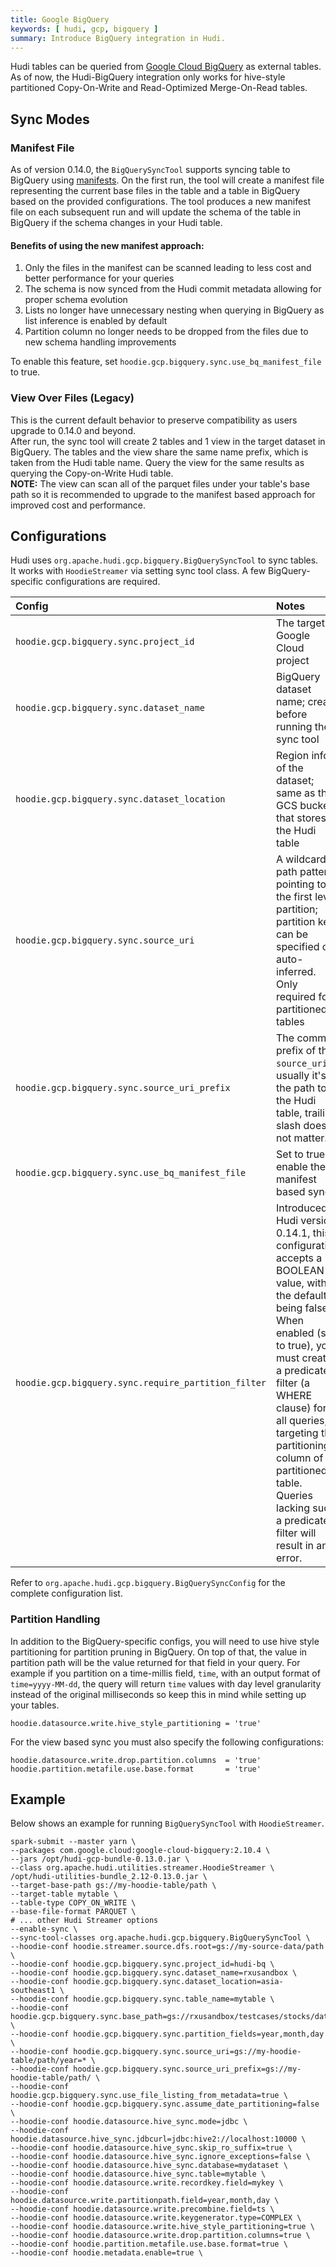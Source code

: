 ```yaml
---
title: Google BigQuery
keywords: [ hudi, gcp, bigquery ]
summary: Introduce BigQuery integration in Hudi.
---
```


Hudi tables can be queried from [Google Cloud BigQuery](https://cloud.google.com/bigquery) as external tables. As of
now, the Hudi-BigQuery integration only works for hive-style partitioned Copy-On-Write and Read-Optimized Merge-On-Read tables.

## Sync Modes
### Manifest File
As of version 0.14.0, the `BigQuerySyncTool` supports syncing table to BigQuery using [manifests](https://cloud.google.com/blog/products/data-analytics/bigquery-manifest-file-support-for-open-table-format-queries). On the first run, the tool will create a manifest file representing the current base files in the table and a table in BigQuery based on the provided configurations. The tool produces a new manifest file on each subsequent run and will update the schema of the table in BigQuery if the schema changes in your Hudi table.
#### Benefits of using the new manifest approach:
<ol>
	<li>Only the files in the manifest can be scanned leading to less cost and better performance for your queries</li>
	<li>The schema is now synced from the Hudi commit metadata allowing for proper schema evolution</li>
	<li>Lists no longer have unnecessary nesting when querying in BigQuery as list inference is enabled by default</li>
	<li>Partition column no longer needs to be dropped from the files due to new schema handling improvements</li>
</ol>

To enable this feature, set `hoodie.gcp.bigquery.sync.use_bq_manifest_file` to true.

### View Over Files (Legacy)
This is the current default behavior to preserve compatibility as users upgrade to 0.14.0 and beyond.  
After run, the sync tool will create 2 tables and 1 view in the target dataset in BigQuery. The tables and the view
share the same name prefix, which is taken from the Hudi table name. Query the view for the same results as querying the
Copy-on-Write Hudi table.  
**NOTE:** The view can scan all of the parquet files under your table's base path so it is recommended to upgrade to the manifest based approach for improved cost and performance.

## Configurations

Hudi uses `org.apache.hudi.gcp.bigquery.BigQuerySyncTool` to sync tables. It works with `HoodieStreamer` via
setting sync tool class. A few BigQuery-specific configurations are required.

| Config                                       | Notes                                                                                                           |
|:---------------------------------------------|:----------------------------------------------------------------------------------------------------------------|
| `hoodie.gcp.bigquery.sync.project_id`        | The target Google Cloud project                                                                                 |
| `hoodie.gcp.bigquery.sync.dataset_name`      | BigQuery dataset name; create before running the sync tool                                                      |
| `hoodie.gcp.bigquery.sync.dataset_location`  | Region info of the dataset; same as the GCS bucket that stores the Hudi table                                   |
| `hoodie.gcp.bigquery.sync.source_uri`        | A wildcard path pattern pointing to the first level partition; partition key can be specified or auto-inferred. Only required for partitioned tables |
| `hoodie.gcp.bigquery.sync.source_uri_prefix` | The common prefix of the `source_uri`, usually it's the path to the Hudi table, trailing slash does not matter. |
| `hoodie.gcp.bigquery.sync.use_bq_manifest_file` | Set to true to enable the manifest based sync                                                                |
| `hoodie.gcp.bigquery.sync.require_partition_filter` | Introduced in Hudi version 0.14.1, this configuration accepts a BOOLEAN value, with the default being false. When enabled (set to true), you must create a predicate filter (a WHERE clause) for all queries, targeting the partitioning column of a partitioned table. Queries lacking such a predicate filter will result in an error.        |


Refer to `org.apache.hudi.gcp.bigquery.BigQuerySyncConfig` for the complete configuration list.
### Partition Handling
In addition to the BigQuery-specific configs, you will need to use hive style partitioning for partition pruning in BigQuery. On top of that, the value in partition path will be the value returned for that field in your query. For example if you partition on a time-millis field, `time`, with an output format of `time=yyyy-MM-dd`, the query will return `time` values with day level granularity instead of the original milliseconds so keep this in mind while setting up your tables.

```
hoodie.datasource.write.hive_style_partitioning = 'true'
```

For the view based sync you must also specify the following configurations:
```
hoodie.datasource.write.drop.partition.columns  = 'true'
hoodie.partition.metafile.use.base.format       = 'true'
```

## Example

Below shows an example for running `BigQuerySyncTool` with `HoodieStreamer`.

```shell
spark-submit --master yarn \
--packages com.google.cloud:google-cloud-bigquery:2.10.4 \
--jars /opt/hudi-gcp-bundle-0.13.0.jar \
--class org.apache.hudi.utilities.streamer.HoodieStreamer \
/opt/hudi-utilities-bundle_2.12-0.13.0.jar \
--target-base-path gs://my-hoodie-table/path \
--target-table mytable \
--table-type COPY_ON_WRITE \
--base-file-format PARQUET \
# ... other Hudi Streamer options
--enable-sync \
--sync-tool-classes org.apache.hudi.gcp.bigquery.BigQuerySyncTool \
--hoodie-conf hoodie.streamer.source.dfs.root=gs://my-source-data/path \
--hoodie-conf hoodie.gcp.bigquery.sync.project_id=hudi-bq \
--hoodie-conf hoodie.gcp.bigquery.sync.dataset_name=rxusandbox \
--hoodie-conf hoodie.gcp.bigquery.sync.dataset_location=asia-southeast1 \
--hoodie-conf hoodie.gcp.bigquery.sync.table_name=mytable \
--hoodie-conf hoodie.gcp.bigquery.sync.base_path=gs://rxusandbox/testcases/stocks/data/target/${NOW} \
--hoodie-conf hoodie.gcp.bigquery.sync.partition_fields=year,month,day \
--hoodie-conf hoodie.gcp.bigquery.sync.source_uri=gs://my-hoodie-table/path/year=* \
--hoodie-conf hoodie.gcp.bigquery.sync.source_uri_prefix=gs://my-hoodie-table/path/ \
--hoodie-conf hoodie.gcp.bigquery.sync.use_file_listing_from_metadata=true \
--hoodie-conf hoodie.gcp.bigquery.sync.assume_date_partitioning=false \
--hoodie-conf hoodie.datasource.hive_sync.mode=jdbc \
--hoodie-conf hoodie.datasource.hive_sync.jdbcurl=jdbc:hive2://localhost:10000 \
--hoodie-conf hoodie.datasource.hive_sync.skip_ro_suffix=true \
--hoodie-conf hoodie.datasource.hive_sync.ignore_exceptions=false \
--hoodie-conf hoodie.datasource.hive_sync.database=mydataset \
--hoodie-conf hoodie.datasource.hive_sync.table=mytable \
--hoodie-conf hoodie.datasource.write.recordkey.field=mykey \
--hoodie-conf hoodie.datasource.write.partitionpath.field=year,month,day \
--hoodie-conf hoodie.datasource.write.precombine.field=ts \
--hoodie-conf hoodie.datasource.write.keygenerator.type=COMPLEX \
--hoodie-conf hoodie.datasource.write.hive_style_partitioning=true \
--hoodie-conf hoodie.datasource.write.drop.partition.columns=true \
--hoodie-conf hoodie.partition.metafile.use.base.format=true \
--hoodie-conf hoodie.metadata.enable=true \
```
